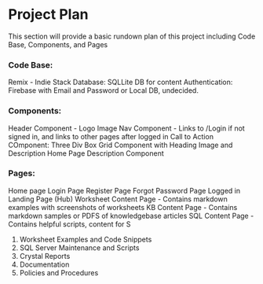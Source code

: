 # Project Plan
This section will provide a basic rundown plan of this project including Code Base, Components, and Pages


### Code Base:
Remix - Indie Stack
Database: SQLLite DB for content
Authentication: Firebase with Email and Password or Local DB, undecided. 

### Components:
Header Component - Logo Image
Nav Component - Links to /Login if not signed in, and links to other pages after logged in
Call to Action COmponent: Three Div Box Grid Component with Heading Image and Description 
Home Page Description Component

### Pages:
Home page
Login Page
	Register Page
	Forgot Password Page
Logged in Landing Page (Hub)
Worksheet Content Page - Contains markdown examples with screenshots of worksheets
KB Content Page - Contains markdown samples or PDFS of knowledgebase articles
SQL Content Page - Contains helpful scripts, content for S

1. Worksheet Examples and Code Snippets
2. SQL Server Maintenance and Scripts
3. Crystal Reports
4. Documentation
5. Policies and Procedures 